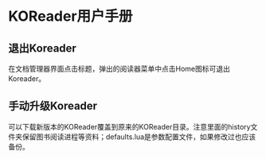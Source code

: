 # KOReader用户手册

## 退出Koreader
在文档管理器界面点击标题，弹出的阅读器菜单中点击Home图标可退出Koreader。

## 手动升级Koreader
可以下载新版本的KOReader覆盖到原来的KOReader目录。注意里面的history文件夹保留图书阅读进程等资料；defaults.lua是参数配置文件，如果修改过也应该备份。